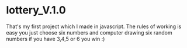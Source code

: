 # lottery_V.1.0
That's my first project which I made in javascript. The rules of working is easy you just choose six numbers and computer drawing six random 
numbers if you have 3,4,5 or 6 you win :)
